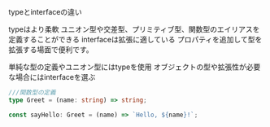 typeとinterfaceの違い

typeはより柔軟
ユニオン型や交差型、プリミティブ型、関数型のエイリアスを定義することができる
interfaceは拡張に適している
プロパティを追加して型を拡張する場面で便利です。

単純な型の定義やユニオン型にはtypeを使用
オブジェクトの型や拡張性が必要な場合にはinterfaceを選ぶ

```typescript
///関数型の定義
type Greet = (name: string) => string;

const sayHello: Greet = (name) => `Hello, ${name}!`;
```

